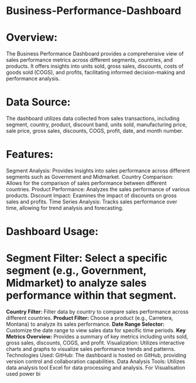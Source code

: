 # Business-Performance-Dashboard

# Overview:
The Business Performance Dashboard provides a comprehensive view of sales performance metrics across different segments, countries, and products. It offers insights into units sold, gross sales, discounts, costs of goods sold (COGS), and profits, facilitating informed decision-making and performance analysis.

# Data Source:
The dashboard utilizes data collected from sales transactions, including segment, country, product, discount band, units sold, manufacturing price, sale price, gross sales, discounts, COGS, profit, date, and month number.

 # Features:
Segment Analysis: Provides insights into sales performance across different segments such as Government and Midmarket.
Country Comparison: Allows for the comparison of sales performance between different countries.
Product Performance: Analyzes the sales performance of various products.
Discount Impact: Examines the impact of discounts on gross sales and profits.
Time Series Analysis: Tracks sales performance over time, allowing for trend analysis and forecasting.

# Dashboard Usage:
# Segment Filter: Select a specific segment (e.g., Government, Midmarket) to analyze sales performance within that segment.
**Country Filter:** Filter data by country to compare sales performance across different countries.
**Product Filter:** Choose a product (e.g., Carretera, Montana) to analyze its sales performance.
**Date Range Selector:** Customize the date range to view sales data for specific time periods.
**Key Metrics Overview:** Provides a summary of key metrics including units sold, gross sales, discounts, COGS, and profit.
Visualization: Utilizes interactive charts and graphs to visualize sales performance trends and patterns.
Technologies Used:
GitHub: The dashboard is hosted on GitHub, providing version control and collaboration capabilities.
Data Analysis Tools: Utilizes data analysis tool Excel for data processing and analysis. For Visualisation used power bi
